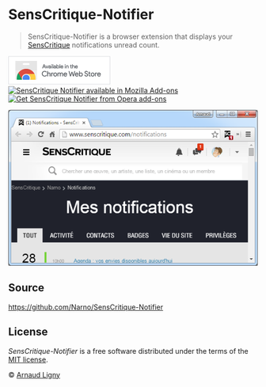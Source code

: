 # SensCritique-Notifier

> SensCritique-Notifier is a browser extension that displays your [SensCritique](https://www.senscritique.com) notifications unread count.

[![SensCritique Notifier available in the Chrome Web Store](docs/ChromeWebStoreBadgeWBorder.png)](https://chrome.google.com/webstore/detail/senscritique-notifier/modfdnhchpghpbfdngipkncfjcjmjjel)  [![SensCritique Notifier available in Mozilla Add-ons](https://addons.cdn.mozilla.net/static/img/addons-buttons/AMO-button_1.png)](https://addons.mozilla.org/fr/firefox/addon/notificateur-senscritique/)  [<img src="https://dev.opera.com/extensions/branding-guidelines/addons_206x58_en@2x.png" alt="Get SensCritique Notifier from Opera add-ons" width="206px"/>](https://addons.opera.com/fr/search/?developer=arnaudligny)

![SensCritique-Notifier screenshot](docs/screenshot_640x400.png "SensCritique-Notifier screenshot")

## Source

https://github.com/Narno/SensCritique-Notifier

## License

_SensCritique-Notifier_ is a free software distributed under the terms of the [MIT license](https://opensource.org/licenses/MIT).

© [Arnaud Ligny](https://arnaudligny.fr)  
